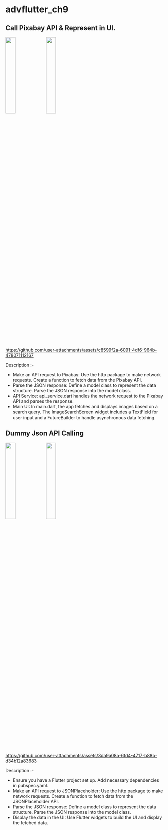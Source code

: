 # advflutter_ch9
## Call Pixabay API & Represent in UI.
<img src = "https://github.com/user-attachments/assets/3d61e1ca-fa94-4c0c-883d-8a87966043ec" height=25%  width= 25%>
<img src = "https://github.com/user-attachments/assets/1759e3ef-aaa5-44be-978f-9e5a193db6f0" height=25%  width= 25%>

https://github.com/user-attachments/assets/c8599f2a-6091-4df6-964b-478071112167

Description :-
- Make an API request to Pixabay:
Use the http package to make network requests.
Create a function to fetch data from the Pixabay API.
- Parse the JSON response:
Define a model class to represent the data structure.
Parse the JSON response into the model class.
- API Service: api_service.dart handles the network request to the Pixabay API and parses the response.
- Main UI: In main.dart, the app fetches and displays images based on a search query. The ImageSearchScreen widget includes a TextField for user input and a FutureBuilder to handle asynchronous data fetching.



##  Dummy Json API Calling

<img src = "https://github.com/user-attachments/assets/37800012-2661-4793-afd5-ec6f2902d33f" height = 25%  width = 25%>
<img src = "https://github.com/user-attachments/assets/eeedcbc7-f375-4cfe-8c61-9383fbb175b6" height = 25%  width = 25%>

https://github.com/user-attachments/assets/3da9a08a-6fd4-4717-b88b-d34b12a83683

Description :-
- Ensure you have a Flutter project set up.
Add necessary dependencies in pubspec.yaml.
- Make an API request to JSONPlaceholder:
Use the http package to make network requests.
Create a function to fetch data from the JSONPlaceholder API.
- Parse the JSON response:
Define a model class to represent the data structure.
Parse the JSON response into the model class.
- Display the data in the UI:
Use Flutter widgets to build the UI and display the fetched data.

